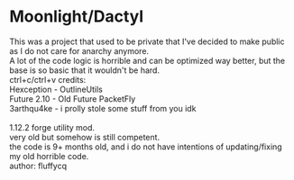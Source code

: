 # Moonlight/Dactyl
This was a project that used to be private that I've decided to make public as I do not care for anarchy anymore.<br>
A lot of the code logic is horrible and can be optimized way better, but the base is so basic that it wouldn't be hard.<br>
ctrl+c/ctrl+v credits:<br> Hexception - OutlineUtils<br> Future 2.10 - Old Future PacketFly<br>3arthqu4ke - i prolly stole some stuff from you idk<br><br>
1.12.2 forge utility mod.<br>
very old but somehow is still competent.<br>
the code is 9+ months old, and i do not have 
intentions of updating/fixing my old horrible code.<br>
author: fluffycq<br>
